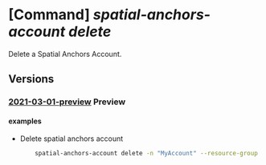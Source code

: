 # [Command] _spatial-anchors-account delete_

Delete a Spatial Anchors Account.

## Versions

### [2021-03-01-preview](/Resources/mgmt-plane/L3N1YnNjcmlwdGlvbnMve30vcmVzb3VyY2Vncm91cHMve30vcHJvdmlkZXJzL21pY3Jvc29mdC5taXhlZHJlYWxpdHkvc3BhdGlhbGFuY2hvcnNhY2NvdW50cy97fQ==/2021-03-01-preview.xml) **Preview**

<!-- mgmt-plane /subscriptions/{}/resourcegroups/{}/providers/microsoft.mixedreality/spatialanchorsaccounts/{} 2021-03-01-preview -->

#### examples

- Delete spatial anchors account
    ```bash
        spatial-anchors-account delete -n "MyAccount" --resource-group "MyResourceGroup"
    ```
